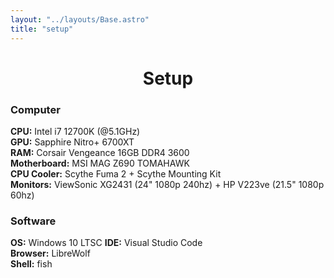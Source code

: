```yaml
---
layout: "../layouts/Base.astro"
title: "setup"
---
```

<h1 style="text-align: center">Setup</h1>

### Computer
**CPU:** Intel i7 12700K (@5.1GHz)  
**GPU:** Sapphire Nitro+ 6700XT  
**RAM:** Corsair Vengeance 16GB DDR4 3600  
**Motherboard:** MSI MAG Z690 TOMAHAWK  
**CPU Cooler:** Scythe Fuma 2 + Scythe Mounting Kit  
**Monitors:** ViewSonic XG2431 (24" 1080p 240hz) + HP V223ve (21.5" 1080p 60hz)  

### Software
**OS:** Windows 10 LTSC
**IDE:** Visual Studio Code  
**Browser:** LibreWolf  
**Shell:** fish